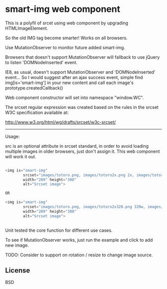 smart-img web component
=======

This is a polyfil of srcet using web component by upgrading HTMLImageElement.

So the old IMG tag become smarter! Works on all browsers.

Use MutationObserver to monitor future added smart-img. 

Browsers that doesn't support MutationObserver will fallback to use jQuery to listen 'DOMNodeInserted' event.

IE8, as usual, doesn't support MutationObserver and 'DOMNodeInserted' event... So I would suggest after an ajax success event, simple find img[is='smart-img'] in your new content and call each image's prototype.createdCallback()

Web component constructor will set into namespace "window.WC".

The srcset regular expression was created based on the rules in the srcset W3C specification available at:

http://www.w3.org/html/wg/drafts/srcset/w3c-srcset/

----
Usage:

src is an optional attribute in srcset standard, in order to avoid loading multiple images in older browsers, just don't assign it. 
This web component will work it out.

```javascript
 
<img is="smart-img" 
		srcset="images/totoro.png, images/totoro2x.png 2x, images/totoro3x.png 3x" 
		width="209" height="308" 
		alt="Srcset image">

OR

<img is="smart-img" 
        srcset="images/totoro.png, images/totoro2x320.png 320w, images/totoro2x360.png 360w, images/totoro2xiPad.png 768w" 
        width="209" height="308" 
        alt="Srcset image">
 
```

Unit tested the core function for different use cases.
 
To see if MutationObserver works, just run the example and click to add new image.

TODO:
Consider to support on rotation / resize to change image source.

License
----

BSD